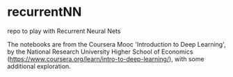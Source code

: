 # recurrentNN
repo to play with Recurrent Neural Nets

The notebooks are from the Coursera Mooc 'Introduction to Deep Learning',
 by the National Research University Higher School of Economics
(https://www.coursera.org/learn/intro-to-deep-learning/),
 with some additional exploration.
